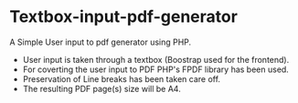 # Textbox-input-pdf-generator

A Simple User input to pdf generator using PHP.

- User input is taken through a textbox (Boostrap used for the frontend).
- For coverting the user input to PDF PHP's FPDF library has been used.
- Preservation of Line breaks has been taken care off.
- The resulting PDF page(s) size will be A4.
